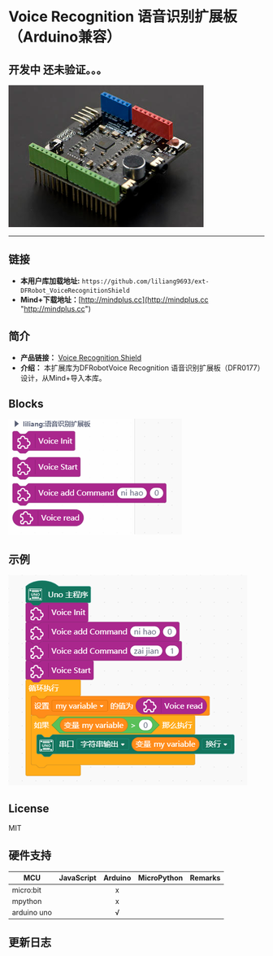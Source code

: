 # Voice Recognition 语音识别扩展板（Arduino兼容）
## 开发中 还未验证。。。

![](./arduinoC/_images/featured.png)

---------------------------------------------------------


## 链接
- **本用户库加载地址:** ```https://github.com/liliang9693/ext-DFRobot_VoiceRecognitionShield```
- **Mind+下载地址：**[http://mindplus.cc](http://mindplus.cc "http://mindplus.cc")    

## 简介
- **产品链接：** [Voice Recognition Shield](https://www.dfrobot.com.cn/goods-502.html "Voice Recognition Shield")  
- **介绍：** 本扩展库为DFRobotVoice Recognition 语音识别扩展板（DFR0177）设计，从Mind+导入本库。  

## Blocks

![](./arduinoC/_images/block.png)

## 示例
![](./arduinoC/_images/example.png)



## License

MIT

## 硬件支持

MCU                | JavaScript    | Arduino   | MicroPython    | Remarks
------------------ | :----------: | :----------: | :---------: | -----
micro:bit        |             |       x       |             | 
mpython        |             |        x      |             | 
arduino uno    |             |        √      |             | 
 

## 更新日志




